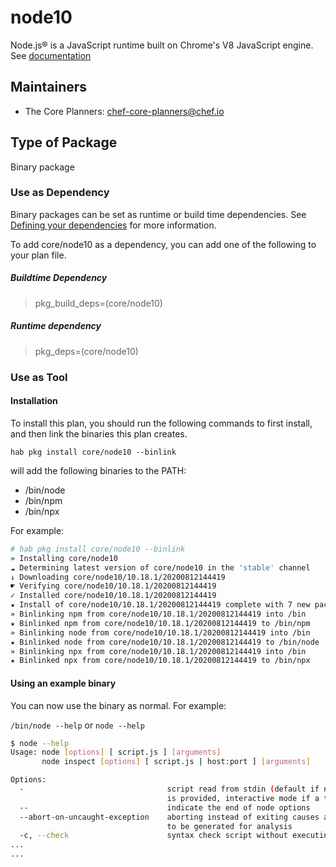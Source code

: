 
# node10

Node.js® is a JavaScript runtime built on Chrome's V8 JavaScript engine.  See [documentation](https://nodejs.org/en/)

## Maintainers

* The Core Planners: <chef-core-planners@chef.io>

## Type of Package

Binary package

### Use as Dependency

Binary packages can be set as runtime or build time dependencies. See [Defining your dependencies](https://www.habitat.sh/docs/developing-packages/developing-packages/#sts=Define%20Your%20Dependencies) for more information.

To add core/node10 as a dependency, you can add one of the following to your plan file.

##### Buildtime Dependency

> pkg_build_deps=(core/node10)

##### Runtime dependency

> pkg_deps=(core/node10)

### Use as Tool

#### Installation

To install this plan, you should run the following commands to first install, and then link the binaries this plan creates.

``hab pkg install core/node10 --binlink``

will add the following binaries to the PATH:

* /bin/node
* /bin/npm
* /bin/npx

For example:

```bash
# hab pkg install core/node10 --binlink
» Installing core/node10
☁ Determining latest version of core/node10 in the 'stable' channel
↓ Downloading core/node10/10.18.1/20200812144419
☛ Verifying core/node10/10.18.1/20200812144419
✓ Installed core/node10/10.18.1/20200812144419
★ Install of core/node10/10.18.1/20200812144419 complete with 7 new packages installed.
» Binlinking npm from core/node10/10.18.1/20200812144419 into /bin
★ Binlinked npm from core/node10/10.18.1/20200812144419 to /bin/npm
» Binlinking node from core/node10/10.18.1/20200812144419 into /bin
★ Binlinked node from core/node10/10.18.1/20200812144419 to /bin/node
» Binlinking npx from core/node10/10.18.1/20200812144419 into /bin
★ Binlinked npx from core/node10/10.18.1/20200812144419 to /bin/npx
```

#### Using an example binary

You can now use the binary as normal.  For example:

``/bin/node --help`` or ``node --help``

```bash
$ node --help
Usage: node [options] [ script.js ] [arguments]
       node inspect [options] [ script.js | host:port ] [arguments]

Options:
  -                                script read from stdin (default if no file name
                                   is provided, interactive mode if a tty)
  --                               indicate the end of node options
  --abort-on-uncaught-exception    aborting instead of exiting causes a core file
                                   to be generated for analysis
  -c, --check                      syntax check script without executing
...
...
```

